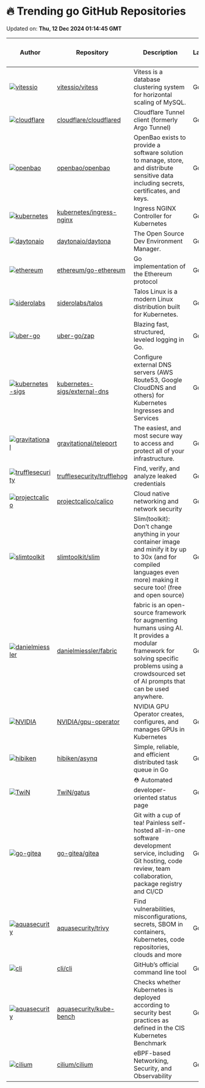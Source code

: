 # 🔥 Trending go GitHub Repositories

Updated on: **Thu, 12 Dec 2024 01:14:45 GMT**

| Author | Repository | Description | Language | ⭐ Total Stars | 🌟 Stars Today |
|--------|------------|-------------|----------|----------------|----------------|
| [![vitessio](https://avatars.githubusercontent.com/u/589370?s=40&v=4)](https://github.com/vitessio) | [vitessio/vitess](https://github.com/vitessio/vitess) | Vitess is a database clustering system for horizontal scaling of MySQL. | Go | 18771 | 14 |
| [![cloudflare](https://avatars.githubusercontent.com/u/7826979?s=40&v=4)](https://github.com/cloudflare) | [cloudflare/cloudflared](https://github.com/cloudflare/cloudflared) | Cloudflare Tunnel client (formerly Argo Tunnel) | Go | 9444 | 13 |
| [![openbao](https://avatars.githubusercontent.com/u/28627?s=40&v=4)](https://github.com/openbao) | [openbao/openbao](https://github.com/openbao/openbao) | OpenBao exists to provide a software solution to manage, store, and distribute sensitive data including secrets, certificates, and keys. | Go | 3090 | 4 |
| [![kubernetes](https://avatars.githubusercontent.com/u/161571?s=40&v=4)](https://github.com/kubernetes) | [kubernetes/ingress-nginx](https://github.com/kubernetes/ingress-nginx) | Ingress NGINX Controller for Kubernetes | Go | 17631 | 5 |
| [![daytonaio](https://avatars.githubusercontent.com/u/25279767?s=40&v=4)](https://github.com/daytonaio) | [daytonaio/daytona](https://github.com/daytonaio/daytona) | The Open Source Dev Environment Manager. | Go | 13167 | 41 |
| [![ethereum](https://avatars.githubusercontent.com/u/6264126?s=40&v=4)](https://github.com/ethereum) | [ethereum/go-ethereum](https://github.com/ethereum/go-ethereum) | Go implementation of the Ethereum protocol | Go | 47875 | 10 |
| [![siderolabs](https://avatars.githubusercontent.com/u/55211?s=40&v=4)](https://github.com/siderolabs) | [siderolabs/talos](https://github.com/siderolabs/talos) | Talos Linux is a modern Linux distribution built for Kubernetes. | Go | 7021 | 12 |
| [![uber-go](https://avatars.githubusercontent.com/u/41730?s=40&v=4)](https://github.com/uber-go) | [uber-go/zap](https://github.com/uber-go/zap) | Blazing fast, structured, leveled logging in Go. | Go | 22159 | 4 |
| [![kubernetes-sigs](https://avatars.githubusercontent.com/u/20407524?s=40&v=4)](https://github.com/kubernetes-sigs) | [kubernetes-sigs/external-dns](https://github.com/kubernetes-sigs/external-dns) | Configure external DNS servers (AWS Route53, Google CloudDNS and others) for Kubernetes Ingresses and Services | Go | 7780 | 2 |
| [![gravitational](https://avatars.githubusercontent.com/u/13717?s=40&v=4)](https://github.com/gravitational) | [gravitational/teleport](https://github.com/gravitational/teleport) | The easiest, and most secure way to access and protect all of your infrastructure. | Go | 17756 | 10 |
| [![trufflesecurity](https://avatars.githubusercontent.com/in/2740?s=40&v=4)](https://github.com/trufflesecurity) | [trufflesecurity/trufflehog](https://github.com/trufflesecurity/trufflehog) | Find, verify, and analyze leaked credentials | Go | 17540 | 20 |
| [![projectcalico](https://avatars.githubusercontent.com/u/1944093?s=40&v=4)](https://github.com/projectcalico) | [projectcalico/calico](https://github.com/projectcalico/calico) | Cloud native networking and network security | Go | 6070 | 3 |
| [![slimtoolkit](https://avatars.githubusercontent.com/u/1099414?s=40&v=4)](https://github.com/slimtoolkit) | [slimtoolkit/slim](https://github.com/slimtoolkit/slim) | Slim(toolkit): Don't change anything in your container image and minify it by up to 30x (and for compiled languages even more) making it secure too! (free and open source) | Go | 20093 | 31 |
| [![danielmiessler](https://avatars.githubusercontent.com/u/50654?s=40&v=4)](https://github.com/danielmiessler) | [danielmiessler/fabric](https://github.com/danielmiessler/fabric) | fabric is an open-source framework for augmenting humans using AI. It provides a modular framework for solving specific problems using a crowdsourced set of AI prompts that can be used anywhere. | Go | 25900 | 25 |
| [![NVIDIA](https://avatars.githubusercontent.com/u/30056107?s=40&v=4)](https://github.com/NVIDIA) | [NVIDIA/gpu-operator](https://github.com/NVIDIA/gpu-operator) | NVIDIA GPU Operator creates, configures, and manages GPUs in Kubernetes | Go | 1896 | 3 |
| [![hibiken](https://avatars.githubusercontent.com/u/10953044?s=40&v=4)](https://github.com/hibiken) | [hibiken/asynq](https://github.com/hibiken/asynq) | Simple, reliable, and efficient distributed task queue in Go | Go | 10182 | 17 |
| [![TwiN](https://avatars.githubusercontent.com/u/15699766?s=40&v=4)](https://github.com/TwiN) | [TwiN/gatus](https://github.com/TwiN/gatus) | ⛑ Automated developer-oriented status page | Go | 6663 | 24 |
| [![go-gitea](https://avatars.githubusercontent.com/u/2946214?s=40&v=4)](https://github.com/go-gitea) | [go-gitea/gitea](https://github.com/go-gitea/gitea) | Git with a cup of tea! Painless self-hosted all-in-one software development service, including Git hosting, code review, team collaboration, package registry and CI/CD | Go | 45594 | 38 |
| [![aquasecurity](https://avatars.githubusercontent.com/u/2253692?s=40&v=4)](https://github.com/aquasecurity) | [aquasecurity/trivy](https://github.com/aquasecurity/trivy) | Find vulnerabilities, misconfigurations, secrets, SBOM in containers, Kubernetes, code repositories, clouds and more | Go | 23990 | 17 |
| [![cli](https://avatars.githubusercontent.com/u/887?s=40&v=4)](https://github.com/cli) | [cli/cli](https://github.com/cli/cli) | GitHub’s official command line tool | Go | 37583 | 32 |
| [![aquasecurity](https://avatars.githubusercontent.com/u/458616?s=40&v=4)](https://github.com/aquasecurity) | [aquasecurity/kube-bench](https://github.com/aquasecurity/kube-bench) | Checks whether Kubernetes is deployed according to security best practices as defined in the CIS Kubernetes Benchmark | Go | 7126 | 4 |
| [![cilium](https://avatars.githubusercontent.com/u/5714066?s=40&v=4)](https://github.com/cilium) | [cilium/cilium](https://github.com/cilium/cilium) | eBPF-based Networking, Security, and Observability | Go | 20439 | 9 |
